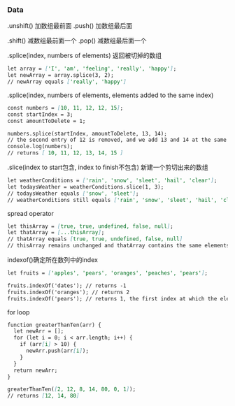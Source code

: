 
### Data
.unshift() 加数组最前面
.push() 加数组最后面

.shift() 减数组最前面一个
.pop() 减数组最后面一个

.splice(index, numbers of elements)
返回被切掉的数组
```markdown
let array = ['I', 'am', 'feeling', 'really', 'happy'];
let newArray = array.splice(3, 2);
// newArray equals ['really', 'happy']
```
.splice(index, numbers of elements, elements added to the same index)
```markdown
const numbers = [10, 11, 12, 12, 15];
const startIndex = 3;
const amountToDelete = 1;

numbers.splice(startIndex, amountToDelete, 13, 14);
// the second entry of 12 is removed, and we add 13 and 14 at the same index
console.log(numbers);
// returns [ 10, 11, 12, 13, 14, 15 ]
```
.slice(index to start包含, index to finish不包含)
新建一个剪切出来的数组
```markdown
let weatherConditions = ['rain', 'snow', 'sleet', 'hail', 'clear'];
let todaysWeather = weatherConditions.slice(1, 3);
// todaysWeather equals ['snow', 'sleet'];
// weatherConditions still equals ['rain', 'snow', 'sleet', 'hail', 'clear']
```
spread operator 
```markdown
let thisArray = [true, true, undefined, false, null];
let thatArray = [...thisArray];
// thatArray equals [true, true, undefined, false, null]
// thisArray remains unchanged and thatArray contains the same elements as thisArray
```
indexof()确定所在数列中的index
```markdown
let fruits = ['apples', 'pears', 'oranges', 'peaches', 'pears'];

fruits.indexOf('dates'); // returns -1
fruits.indexOf('oranges'); // returns 2
fruits.indexOf('pears'); // returns 1, the first index at which the element exists
```
for loop
```markdown
function greaterThanTen(arr) {
  let newArr = [];
  for (let i = 0; i < arr.length; i++) {
    if (arr[i] > 10) {
      newArr.push(arr[i]);
    }
  }
  return newArr;
}

greaterThanTen([2, 12, 8, 14, 80, 0, 1]);
// returns [12, 14, 80]
```
